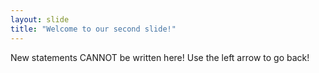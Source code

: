 ```yaml
---
layout: slide
title: "Welcome to our second slide!"
---
```

New statements CANNOT be written here!
Use the left arrow to go back!

